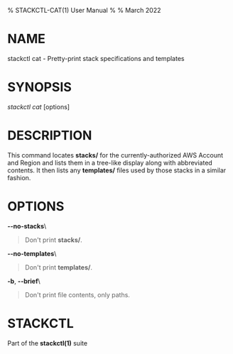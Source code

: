 % STACKCTL-CAT(1) User Manual
%
% March 2022

# NAME

stackctl cat - Pretty-print stack specifications and templates

# SYNOPSIS

*stackctl cat* \[options]

# DESCRIPTION

This command locates **stacks/** for the currently-authorized AWS Account and
Region and lists them in a tree-like display along with abbreviated contents. It
then lists any **templates/** files used by those stacks in a similar fashion.

# OPTIONS

**\--no-stacks**\

> Don't print **stacks/**.

**\--no-templates**\

> Don't print **templates/**.

**\-b**, **\--brief**\

> Don't print file contents, only paths.

# STACKCTL

Part of the **stackctl(1)** suite
